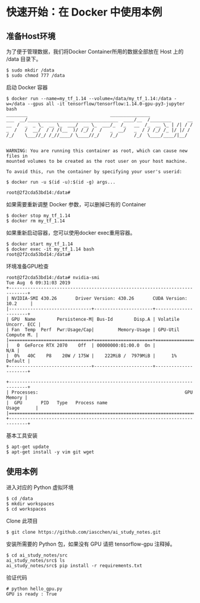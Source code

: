 # 快速开始：在 Docker 中使用本例

## 准备Host环境

为了便于管理数据，我们将Docker Container所用的数据全部放在 Host 上的 /data 目录下。

    $ sudo mkdir /data
    $ sudo chmod 777 /data

启动 Docker 容器

    $ docker run --name=my_tf_1.14 --volume=/data/my_tf_1.14:/data -w=/data --gpus all -it tensorflow/tensorflow:1.14.0-gpu-py3-jupyter bash
    ________                               _______________
    ___  __/__________________________________  ____/__  /________      __
    __  /  _  _ \_  __ \_  ___/  __ \_  ___/_  /_   __  /_  __ \_ | /| / /
    _  /   /  __/  / / /(__  )/ /_/ /  /   _  __/   _  / / /_/ /_ |/ |/ /
    /_/    \___//_/ /_//____/ \____//_/    /_/      /_/  \____/____/|__/
    
    
    WARNING: You are running this container as root, which can cause new files in
    mounted volumes to be created as the root user on your host machine.
    
    To avoid this, run the container by specifying your user's userid:
    
    $ docker run -u $(id -u):$(id -g) args...
    
    root@2f2cda53bd14:/data#

如果需要重新调整 Docker 参数，可以删掉已有的 Container

    $ docker stop my_tf_1.14
    $ docker rm my_tf_1.14

如果重新启动容器，您可以使用docker exec重用容器。

    $ docker start my_tf_1.14
    $ docker exec -it my_tf_1.14 bash
    root@2f2cda53bd14:/data#

环境准备GPU检查

    root@2f2cda53bd14:/data# nvidia-smi
    Tue Aug  6 09:31:03 2019
    +-----------------------------------------------------------------------------+
    | NVIDIA-SMI 430.26       Driver Version: 430.26       CUDA Version: 10.2     |
    |-------------------------------+----------------------+----------------------+
    | GPU  Name        Persistence-M| Bus-Id        Disp.A | Volatile Uncorr. ECC |
    | Fan  Temp  Perf  Pwr:Usage/Cap|         Memory-Usage | GPU-Util  Compute M. |
    |===============================+======================+======================|
    |   0  GeForce RTX 2070    Off  | 00000000:01:00.0  On |                  N/A |
    |  0%   40C    P8    20W / 175W |    222MiB /  7979MiB |      1%      Default |
    +-------------------------------+----------------------+----------------------+
    
    +-----------------------------------------------------------------------------+
    | Processes:                                                       GPU Memory |
    |  GPU       PID   Type   Process name                             Usage      |
    |=============================================================================|
    +-----------------------------------------------------------------------------+

基本工具安装

    $ apt-get update
    $ apt-get install -y vim git wget

## 使用本例

进入对应的 Python 虚拟环境

    $ cd /data
    $ mkdir workspaces
    $ cd workspaces

Clone 此项目

    $ git clone https://github.com/iascchen/ai_study_notes.git
    
安装所需要的 Python 包，如果没有 GPU 请把 tensorflow-gpu 注释掉。
    
    $ cd ai_study_notes/src
    ai_study_notes/src$ ls
    ai_study_notes/src$ pip install -r requirements.txt
    
验证代码

    # python hello_gpu.py
    GPU is ready : True
    